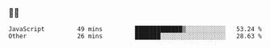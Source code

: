 ### 👨‍💻

<!--START_SECTION:waka-->

```text
JavaScript         49 mins         █████████████▒░░░░░░░░░░░   53.24 %
Other              26 mins         ███████░░░░░░░░░░░░░░░░░░   28.63 %
```

<!--END_SECTION:waka-->
